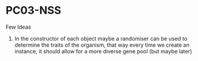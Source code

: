 # PC03-NSS

Few Ideas
1) In the constructor of each object maybe a randomiser can be used to determine the traits of the organism, that way every time we create an instance, it should allow for a more diverse gene pool (but maybe later) 
